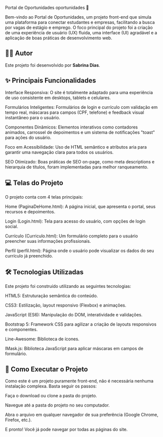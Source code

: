 Portal de Oportunidades oportunidades 🚀

Bem-vindo ao Portal de Oportunidades, um projeto front-end que simula uma plataforma para conectar estudantes e empresas, facilitando a busca por vagas de estágio e emprego. O foco principal do projeto foi a criação de uma experiência de usuário (UX) fluida, uma interface (UI) agradável e a aplicação de boas práticas de desenvolvimento web.

## 👨‍💻 Autor
Este projeto foi desenvolvido por **Sabrina Dias**.

## ✨ Principais Funcionalidades
Interface Responsiva: O site é totalmente adaptado para uma experiência de uso consistente em desktops, tablets e celulares.

Formulários Inteligentes: Formulários de login e currículo com validação em tempo real, máscaras para campos (CPF, telefone) e feedback visual instantâneo para o usuário.

Componentes Dinâmicos: Elementos interativos como contadores animados, carrossel de depoimentos e um sistema de notificações "toast" para ações do usuário.

Foco em Acessibilidade: Uso de HTML semântico e atributos aria para garantir uma navegação clara para todos os usuários.

SEO Otimizado: Boas práticas de SEO on-page, como meta descriptions e hierarquia de títulos, foram implementadas para melhor ranqueamento.

## 💻 Telas do Projeto
O projeto conta com 4 telas principais:

Home (PaginaDeHome.html): A página inicial, que apresenta o portal, seus recursos e depoimentos.

Login (Login.html): Tela para acesso do usuário, com opções de login social.

Currículo (Curriculo.html): Um formulário completo para o usuário preencher suas informações profissionais.

Perfil (perfil.html): Página onde o usuário pode visualizar os dados do seu currículo já preenchido.

## 🛠️ Tecnologias Utilizadas
Este projeto foi construído utilizando as seguintes tecnologias:

HTML5: Estruturação semântica do conteúdo.

CSS3: Estilização, layout responsivo (Flexbox) e animações.

JavaScript (ES6): Manipulação do DOM, interatividade e validações.

Bootstrap 5: Framework CSS para agilizar a criação de layouts responsivos e componentes.

Line-Awesome: Biblioteca de ícones.

IMask.js: Biblioteca JavaScript para aplicar máscaras em campos de formulário.

## 🚀 Como Executar o Projeto
Como este é um projeto puramente front-end, não é necessária nenhuma instalação complexa. Basta seguir os passos:

Faça o download ou clone a pasta do projeto.

Navegue até a pasta do projeto no seu computador.

Abra o arquivo em qualquer navegador de sua preferência (Google Chrome, Firefox, etc.).

E pronto! Você já pode navegar por todas as páginas do site.
